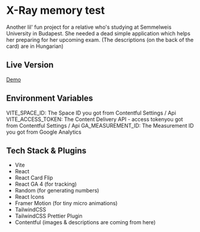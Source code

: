 # X-Ray memory test

Another lil' fun project for a relative who's studying at Semmelweis University in Budapest.
She needed a dead simple application which helps her preparing for her upcoming exam.
(The descriptions (on the back of the card) are in Hungarian)

## Live Version

[Demo](https://xray-memory-test.netlify.app)

## Environment Variables

VITE_SPACE_ID: The Space ID you got from Contentful Settings / Api
VITE_ACCESS_TOKEN: The Content Delivery API - access tokenyou got from Contentful Settings / Api
GA_MEASUREMENT_ID: The Measurement ID you got from Google Analytics

## Tech Stack & Plugins

- Vite
- React
- React Card Flip
- React GA 4 (for tracking)
- Random (for generating numbers)
- React Icons
- Framer Motion (for tiny micro animations)
- TailwindCSS
- TailwindCSS Prettier Plugin
- Contentful (images & descriptions are coming from here)
